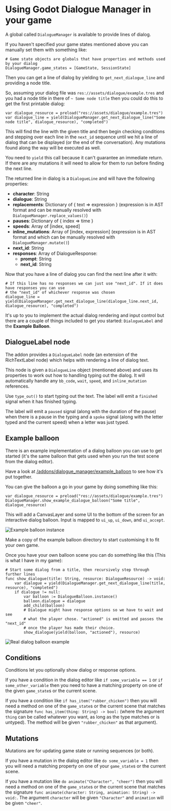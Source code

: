 # Using Godot Dialogue Manager in your game

A global called `DialogueManager` is available to provide lines of dialog.

If you haven't specified your game states mentioned above you can manually set them with something like:

```gdscript
# Game state objects are globals that have properties and methods used by your dialog
DialogueManager.game_states = [GameState, SessionState]
```

Then you can get a line of dialog by yielding to `get_next_dialogue_line` and providing a node title.

So, assuming your dialog file was `res://assets/dialogue/example.tres` and you had a node title in there of `~ Some node title` then you could do this to get the first printable dialog:

```gdscript
var dialogue_resource = preload("res://assets/dialogue/example.tres")
var dialogue_line = yield(DialogueManager.get_next_dialogue_line("Some node title", dialogue_resource), "completed")
```

This will find the line with the given title and then begin checking conditions and stepping over each line in the `next_id` sequence until we hit a line of dialog that can be displayed (or the end of the conversation). Any mutations found along the way will be executed as well.

You need to `yield` this call because it can't guarantee an immediate return. If there are any mutations it will need to allow for them to run before finding the next line.

The returned line in dialog is a `DialogueLine` and will have the following properties:

- **character**: String
- **dialogue**: String
- **replacements**: Dictionary of { text => expression } (expression is in AST format and can be manually resolved with `DialogueManager.replace_values()`)
- **pauses**: Dictionary of { index => time }
- **speeds**: Array of [index, speed]
- **inline_mutations**: Array of [index, expression] (expression is in AST format and which can be manually resolved with `DialogueManager.mutate()`)
- **next_id**: String
- **responses**: Array of DialogueResponse:
  - **prompt**: String
  - **next_id**: String

Now that you have a line of dialog you can find the next line after it with:

```gdscript
# If this line has no responses we can just use "next_id". If it does have responses you can use
# the "next_id" of whichever response was chosen
dialogue_line = yield(DialogueManager.get_next_dialogue_line(dialogue_line.next_id, dialogue_resource), "completed")
```

It's up to you to implement the actual dialog rendering and input control but there are a couple of things included to get you started: `DialogueLabel` and the **Example Balloon**.

## DialogueLabel node

The addon provides a `DialogueLabel` node (an extension of the RichTextLabel node) which helps with rendering a line of dialog text. 

This node is given a `DialogueLine` object (mentioned above) and uses its properties to work out how to handling typing out the dialog. It will automatically handle any `bb_code`, `wait`, `speed`, and `inline_mutation` references.

Use `type_out()` to start typing out the text. The label will emit a `finished` signal when it has finished typing.

The label will emit a `paused` signal (along with the duration of the pause) when there is a pause in the typing and a `spoke` signal (along with the letter typed and the current speed) when a letter was just typed.

## Example balloon

There is an example implementation of a dialog balloon you can use to get started (it's the same balloon that gets used when you run the test scene from the dialog editor).

Have a look at [/addons/dialogue_manager/example_balloon](../addons/dialogue_manager/example_balloon) to see how it's put together.

You can give the balloon a go in your game by doing something like this:

```gdscript
var dialogue_resource = preload("res://assets/dialogue/example.tres")
DialogueManager.show_example_dialogue_balloon("Some title", dialogue_resource)
```

This will add a CanvasLayer and some UI to the bottom of the screen for an interactive dialog balloon. Input is mapped to `ui_up`, `ui_down`, and `ui_accept`.

![Example balloon instance](example-balloon.jpg)

Make a copy of the example balloon directory to start customising it to fit your own game.

Once you have your own balloon scene you can do something like this (This is what I have in my game):

```gdscript
# Start some dialog from a title, then recursively step through further lines
func show_dialogue(title: String, resource: DialogueResource) -> void:
	var dialogue = yield(DialogueManager.get_next_dialogue_line(title, resource), "completed")
	if dialogue != null:
		var balloon := DialogueBalloon.instance()
		balloon.dialogue = dialogue
		add_child(balloon)
		# Dialogue might have response options so we have to wait and see
		# what the player chose. "actioned" is emitted and passes the "next_id"
		# once the player has made their choice.
		show_dialogue(yield(balloon, "actioned"), resource)
```

![Real dialog balloon example](real-example.jpg)


## Conditions

Conditions let you optionally show dialog or response options.

If you have a condition in the dialog editor like `if some_variable == 1` or `if some_other_variable` then you need to have a matching property on one of the given `game_state`s or the current scene.

If you have a condition like `if has_item("rubber_chicken")` then you will need a method on one of the `game_state`s or the current scene that matches the signature `func has_item(thing: String) -> bool:` (where the argument `thing` can be called whatever you want, as long as the type matches or is untyped). The method will be given `"rubber_chicken"` as that argument).

## Mutations

Mutations are for updating game state or running sequences (or both).

If you have a mutation in the dialog editor like `do some_variable = 1` then you will need a matching property on one of your `game_state`s or the current scene.

If you have a mutation like `do animate("Character", "cheer")` then you will need a method on one of the `game_state`s or the current scene that matches the signature `func animate(character: String, animation: String) -> void:`. The argument `character` will be given `"Character"` and `animation` will be given `"cheer"`.
